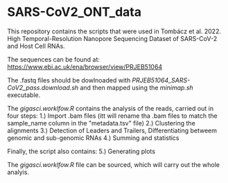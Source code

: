 # SARS-CoV2_ONT_data
This repository contains the scripts that were used in Tombácz et al. 2022. High Temporal-Resolution Nanopore Sequencing Dataset of  SARS-CoV-2 and Host Cell RNAs.

The sequences can be found at:
https://www.ebi.ac.uk/ena/browser/view/PRJEB51064

The .fastq files should be dowlnoaded with *PRJEB51064_SARS-CoV2_pass.download.sh* and then mapped using the *minimap.sh* executable.

The *gigasci.worklfow.R* contains the analysis of the reads, carried out in four steps:
1.) Import .bam files (itt will rename tha .bam files to match the sample_name column in the "metadata.tsv" file)
2.) Clustering the alignments
3.) Detection of Leaders and Trailers, Differentiating betweem genomic and sub-genomic RNAs
4.) Summing and statistics

Finally, the script also contains:
5.) Generating plots

The *gigasci.worklfow.R* file can be sourced, which will carry out the whole analyis.



